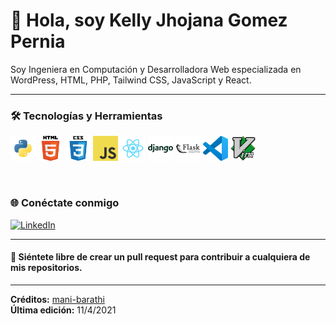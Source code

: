 # 👋 Hola, soy Kelly Jhojana Gomez Pernia

Soy Ingeniera en Computación y Desarrolladora Web especializada en WordPress, HTML, PHP, Tailwind CSS, JavaScript y React.

---

### 🛠️ Tecnologías y Herramientas

<p align="left">
  <img alt="Python" width="40px" src="https://raw.githubusercontent.com/github/explore/80688e429a7d4ef2fca1e82350fe8e3517d3494d/topics/python/python.png" />
  <img alt="HTML5" width="40px" src="https://raw.githubusercontent.com/github/explore/80688e429a7d4ef2fca1e82350fe8e3517d3494d/topics/html/html.png" />
  <img alt="CSS3" width="40px" src="https://raw.githubusercontent.com/github/explore/80688e429a7d4ef2fca1e82350fe8e3517d3494d/topics/css/css.png" />
  <img alt="JavaScript" width="40px" src="https://raw.githubusercontent.com/github/explore/80688e429a7d4ef2fca1e82350fe8e3517d3494d/topics/javascript/javascript.png" />
  <img alt="React" width="40px" src="https://raw.githubusercontent.com/github/explore/80688e429a7d4ef2fca1e82350fe8e3517d3494d/topics/react/react.png" />
  <img alt="Django" width="40px" src="https://raw.githubusercontent.com/github/explore/80688e429a7d4ef2fca1e82350fe8e3517d3494d/topics/django/django.png" />
  <img alt="Flask" width="40px" src="https://raw.githubusercontent.com/github/explore/80688e429a7d4ef2fca1e82350fe8e3517d3494d/topics/flask/flask.png" />
  <img alt="Visual Studio Code" width="40px" src="https://raw.githubusercontent.com/github/explore/80688e429a7d4ef2fca1e82350fe8e3517d3494d/topics/visual-studio-code/visual-studio-code.png" />
  <img alt="Vim" width="40px" src="https://raw.githubusercontent.com/github/explore/80688e429a7d4ef2fca1e82350fe8e3517d3494d/topics/vim/vim.png" />
</p>

<br />

### 🌐 Conéctate conmigo

[![LinkedIn](https://img.shields.io/badge/linkedin-%2312100E.svg?&style=for-the-badge&logo=linkedin&logoColor=white&color=black)](https://www.linkedin.com/in/kelly-jhojana-gomez-9750a02a3/)

---

#### 💙 Siéntete libre de crear un pull request para contribuir a cualquiera de mis repositorios.

---

**Créditos:** [mani-barathi](https://github.com/mani-barathi)  
**Última edición:** 11/4/2021
